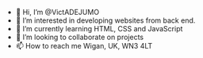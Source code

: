 - 👋 Hi, I’m @VictADEJUMO
- 👀 I’m interested in developing websites from back end.
- 🌱 I’m currently learning HTML, CSS and JavaScript
- 💞️ I’m looking to collaborate on projects
- 📫 How to reach me Wigan, UK, WN3 4LT

<!---
VictADEJUMO/VictADEJUMO is a ✨ special ✨ repository because its `README.md` (this file) appears on your GitHub profile.
You can click the Preview link to take a look at your changes.
--->
